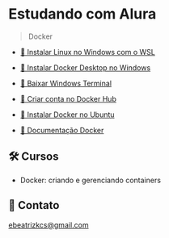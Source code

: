 # Estudando com Alura

> Docker

- [🔗 Instalar Linux no Windows com o WSL](https://learn.microsoft.com/pt-br/windows/wsl/install)

- [🔗 Instalar Docker Desktop no Windows](https://docs.docker.com/desktop/install/windows-install/)

- [🔗 Baixar Windows Terminal](https://apps.microsoft.com/store/detail/windows-terminal/9N0DX20HK701?hl=pt-br&gl=br&rtc=1)

- [🔗 Criar conta no Docker Hub](https://hub.docker.com/signup)

- [🔗 Instalar Docker no Ubuntu](https://docs.docker.com/engine/install/ubuntu/)

- [🔗 Documentação Docker](https://docs.docker.com/)

## 🛠 Cursos

- Docker: criando e gerenciando containers

## 💙 Contato

ebeatrizkcs@gmail.com
